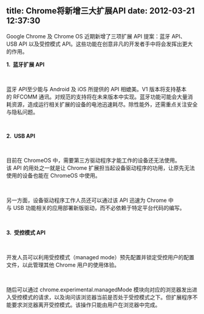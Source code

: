 title: Chrome将新增三大扩展API
date: 2012-03-21 12:37:30
---

<p>
	Google&nbsp;Chrome&nbsp;及&nbsp;Chrome&nbsp;OS&nbsp;近期新增了三项扩展&nbsp;API&nbsp;提案：蓝牙&nbsp;API、USB&nbsp;API&nbsp;以及受控模式&nbsp;API。这些功能在创意非凡的开发者手中将会发挥出更大的作用。
</p>
<p>
	<strong>1.&nbsp;&nbsp;蓝牙扩展&nbsp;API</strong>
</p>
<p>
	<br />
</p>
<p>
	蓝牙&nbsp;API至少能与&nbsp;Android&nbsp;及&nbsp;iOS&nbsp;所提供的&nbsp;API&nbsp;相媲美。V1&nbsp;版本将支持基本的&nbsp;RFCOMM&nbsp;通讯。对规范的支持将在未来版本中实现。蓝牙功能可能会大量消耗资源，造成运行相关扩展的设备的电池迅速耗尽。除性能外，还需重点关注安全与隐私问题。
</p>
<p>
	<br />
</p>
<p>
	<strong>2.&nbsp;&nbsp;USB&nbsp;API</strong>
</p>
<p>
	<br />
</p>
<p>
	目前在&nbsp;ChromeOS&nbsp;中，需要第三方驱动程序才能工作的设备还无法使用。该&nbsp;API&nbsp;的用处之一就是让&nbsp;Chrome&nbsp;扩展担当起设备驱动程序的功用，让原先无法使用的设备也能在&nbsp;ChromeOS&nbsp;中使用。
</p>
<p>
	<br />
</p>
<p>
	另一方面，设备驱动程序工作人员还可以通过该&nbsp;API&nbsp;迅速为&nbsp;Chrome&nbsp;中与&nbsp;USB&nbsp;功能相关的应用部署新版驱动，而不必依赖于特定平台代码的编写。
</p>
<p>
	<br />
</p>
<p>
	<strong>3.&nbsp;&nbsp;受控模式&nbsp;API</strong>
</p>
<p>
	<br />
</p>
<p>
	开发人员可以利用受控模式（managed&nbsp;mode）预先配置并锁定受控用户的配置文件，以此管理其他&nbsp;Chrome&nbsp;用户的使用体验。
</p>
<p>
	<br />
</p>
<p>
	随后可以通过&nbsp;chrome.experimental.managedMode&nbsp;模块向对应的浏览器发出进入受控模式的请求，以及询问该浏览器当前是否处于受控模式之下。但扩展程序不能要求浏览器离开受控模式。该操作只能由用户在浏览器中完成。
</p>